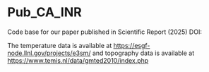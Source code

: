 # Pub_CA_INR

Code base for our paper published in Scientific Report (2025)
DOI: 

The temperature data is available at https://esgf-node.llnl.gov/projects/e3sm/ and topography data is available at https://www.temis.nl/data/gmted2010/index.php

